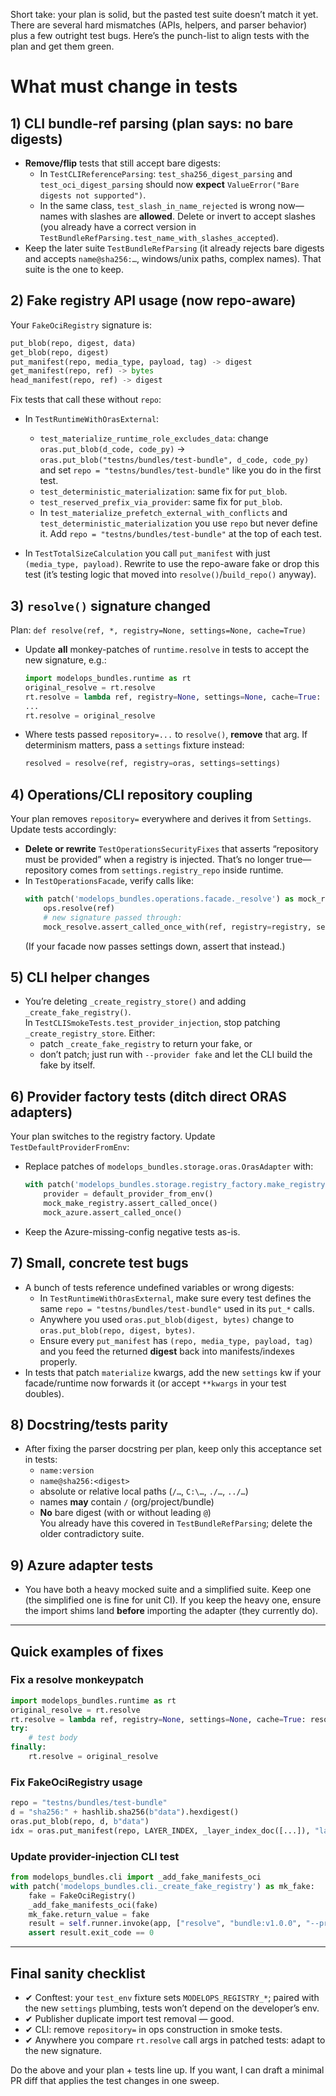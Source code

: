 Short take: your plan is solid, but the pasted test suite doesn’t match it yet. There are several hard mismatches (APIs, helpers, and parser behavior) plus a few outright test bugs. Here’s the punch-list to align tests with the plan and get them green.

# What must change in tests


## 1) CLI bundle-ref parsing (plan says: no bare digests)
- **Remove/flip** tests that still accept bare digests:
  - In `TestCLIReferenceParsing`: `test_sha256_digest_parsing` and `test_oci_digest_parsing` should now **expect** `ValueError("Bare digests not supported")`.
  - In the same class, `test_slash_in_name_rejected` is wrong now—names with slashes are **allowed**. Delete or invert to accept slashes (you already have a correct version in `TestBundleRefParsing.test_name_with_slashes_accepted`).
- Keep the later suite `TestBundleRefParsing` (it already rejects bare digests and accepts `name@sha256:…`, windows/unix paths, complex names). That suite is the one to keep.

## 2) Fake registry API usage (now repo-aware)
Your `FakeOciRegistry` signature is:
```py
put_blob(repo, digest, data)
get_blob(repo, digest)
put_manifest(repo, media_type, payload, tag) -> digest
get_manifest(repo, ref) -> bytes
head_manifest(repo, ref) -> digest
```
Fix tests that call these without `repo`:

- In `TestRuntimeWithOrasExternal`:
  - `test_materialize_runtime_role_excludes_data`: change  
    `oras.put_blob(d_code, code_py)` →  
    `oras.put_blob("testns/bundles/test-bundle", d_code, code_py)` and set `repo = "testns/bundles/test-bundle"` like you do in the first test.
  - `test_deterministic_materialization`: same fix for `put_blob`.
  - `test_reserved_prefix_via_provider`: same fix for `put_blob`.
  - In `test_materialize_prefetch_external_with_conflicts` and `test_deterministic_materialization` you use `repo` but never define it. Add `repo = "testns/bundles/test-bundle"` at the top of each test.

- In `TestTotalSizeCalculation` you call `put_manifest` with just `(media_type, payload)`. Rewrite to use the repo-aware fake or drop this test (it’s testing logic that moved into `resolve()`/`build_repo()` anyway).

## 3) `resolve()` signature changed
Plan: `def resolve(ref, *, registry=None, settings=None, cache=True)`

- Update **all** monkey-patches of `runtime.resolve` in tests to accept the new signature, e.g.:
  ```py
  import modelops_bundles.runtime as rt
  original_resolve = rt.resolve
  rt.resolve = lambda ref, registry=None, settings=None, cache=True: resolved
  ...
  rt.resolve = original_resolve
  ```
- Where tests passed `repository=...` to `resolve()`, **remove** that arg. If determinism matters, pass a `settings` fixture instead:
  ```py
  resolved = resolve(ref, registry=oras, settings=settings)
  ```

## 4) Operations/CLI repository coupling
Your plan removes `repository=` everywhere and derives it from `Settings`. Update tests accordingly:

- **Delete or rewrite** `TestOperationsSecurityFixes` that asserts “repository must be provided” when a registry is injected. That’s no longer true—repository comes from `settings.registry_repo` inside runtime.
- In `TestOperationsFacade`, verify calls like:
  ```py
  with patch('modelops_bundles.operations.facade._resolve') as mock_resolve:
      ops.resolve(ref)
      # new signature passed through:
      mock_resolve.assert_called_once_with(ref, registry=registry, settings=None, cache=True)
  ```
  (If your facade now passes settings down, assert that instead.)

## 5) CLI helper changes
- You’re deleting `_create_registry_store()` and adding `_create_fake_registry()`.  
  In `TestCLISmokeTests.test_provider_injection`, stop patching `_create_registry_store`. Either:
  - patch `_create_fake_registry` to return your fake, or
  - don’t patch; just run with `--provider fake` and let the CLI build the fake by itself.

## 6) Provider factory tests (ditch direct ORAS adapters)
Your plan switches to the registry factory. Update `TestDefaultProviderFromEnv`:

- Replace patches of `modelops_bundles.storage.oras.OrasAdapter` with:
  ```py
  with patch('modelops_bundles.storage.registry_factory.make_registry') as mock_make_registry,        patch('modelops_bundles.storage.object_store.AzureExternalAdapter') as mock_azure:
      provider = default_provider_from_env()
      mock_make_registry.assert_called_once()
      mock_azure.assert_called_once()
  ```
- Keep the Azure-missing-config negative tests as-is.

## 7) Small, concrete test bugs
- A bunch of tests reference undefined variables or wrong digests:
  - In `TestRuntimeWithOrasExternal`, make sure every test defines the same `repo = "testns/bundles/test-bundle"` used in its `put_*` calls.
  - Anywhere you used `oras.put_blob(digest, bytes)` change to `oras.put_blob(repo, digest, bytes)`.
  - Ensure every `put_manifest` has `(repo, media_type, payload, tag)` and you feed the returned **digest** back into manifests/indexes properly.
- In tests that patch `materialize` kwargs, add the new `settings` kw if your facade/runtime now forwards it (or accept `**kwargs` in your test doubles).

## 8) Docstring/tests parity
- After fixing the parser docstring per plan, keep only this acceptance set in tests:
  - `name:version`
  - `name@sha256:<digest>`
  - absolute or relative local paths (`/…`, `C:\…`, `./…`, `../…`)
  - names **may** contain `/` (org/project/bundle)
  - **No** bare digest (with or without leading `@`)  
  You already have this covered in `TestBundleRefParsing`; delete the older contradictory suite.

## 9) Azure adapter tests
- You have both a heavy mocked suite and a simplified suite. Keep one (the simplified one is fine for unit CI). If you keep the heavy one, ensure the import shims land **before** importing the adapter (they currently do).

---

## Quick examples of fixes

### Fix a resolve monkeypatch
```py
import modelops_bundles.runtime as rt
original_resolve = rt.resolve
rt.resolve = lambda ref, registry=None, settings=None, cache=True: resolved
try:
    # test body
finally:
    rt.resolve = original_resolve
```

### Fix FakeOciRegistry usage
```py
repo = "testns/bundles/test-bundle"
d = "sha256:" + hashlib.sha256(b"data").hexdigest()
oras.put_blob(repo, d, b"data")
idx = oras.put_manifest(repo, LAYER_INDEX, _layer_index_doc([...]), "layer")
```

### Update provider-injection CLI test
```py
from modelops_bundles.cli import _add_fake_manifests_oci
with patch('modelops_bundles.cli._create_fake_registry') as mk_fake:
    fake = FakeOciRegistry()
    _add_fake_manifests_oci(fake)
    mk_fake.return_value = fake
    result = self.runner.invoke(app, ["resolve", "bundle:v1.0.0", "--provider", "fake"])
    assert result.exit_code == 0
```

---

## Final sanity checklist

- ✔ Conftest: your `test_env` fixture sets `MODELOPS_REGISTRY_*`; paired with the new `settings` plumbing, tests won’t depend on the developer’s env.
- ✔ Publisher duplicate import test removal — good.
- ✔ CLI: remove `repository=` in ops construction in smoke tests.
- ✔ Anywhere you compare `rt.resolve` call args in patched tests: adapt to the new signature.

Do the above and your plan + tests line up. If you want, I can draft a minimal PR diff that applies the test changes in one sweep.
